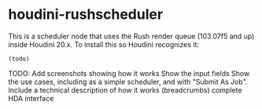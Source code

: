 # houdini-rushscheduler
This is a scheduler node that uses the Rush render queue (103.07f5 and up) inside Houdini 20.x.
To install this so Houdini recognizes it:

    (todo)
        
TODO:
    Add screenshots showing how it works
    Show the input fields
    Show the use cases, including as a simple scheduler, and with "Submit As Job".
    Include a technical description of how it works (breadcrumbs)
    complete HDA interface
